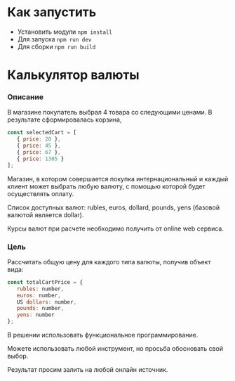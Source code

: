 

# Как запустить
* Установить модули `npm install`
* Для запуска `npm run dev`
* Для сборки `npm run build`

# Калькулятор валюты

### Описание

В магазине покупатель выбрал 4 товара со следующими ценами.
В результате сформировалась корзина,

```js
const selectedCart = [
   { price: 20 },
   { price: 45 },
   { price: 67 },
   { price: 1305 }
];
```
Магазин, в котором совершается покупка интернациональный и каждый клиент может выбрать любую валюту, с помощью которой будет осуществлять оплату.

Список доступных валют: rubles, euros, dollard, pounds, yens (базовой валютой является dollar).

Курсы валют при расчете необходимо получить от online web сервиса.

### Цель
Рассчитать общую цену для каждого типа валюты, получив объект вида:

```js
const totalCartPrice = { 
   rubles: number,
   euros: number,
   US dollars: number,
   pounds: number,
   yens: number
};
```

В решении использовать функциональное программирование.

Можете использовать любой инструмент, но просьба обосновать свой выбор.

Результат просим залить на любой онлайн источник.


